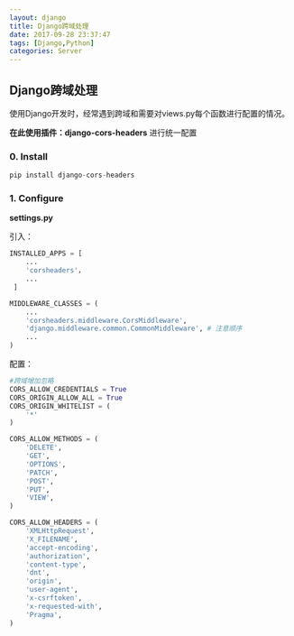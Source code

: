 ```yaml
---
layout: django
title: Django跨域处理
date: 2017-09-28 23:37:47
tags: [Django,Python]
categories: Server
---
```


## Django跨域处理

使用Django开发时，经常遇到跨域和需要对views.py每个函数进行配置的情况。

**在此使用插件：django-cors-headers** 进行统一配置



### 0. Install

```python
pip install django-cors-headers
```



### 1. Configure

**settings.py**

引入：

```python
INSTALLED_APPS = [
    ...
    'corsheaders'，
    ...
 ] 

MIDDLEWARE_CLASSES = (
    ...
    'corsheaders.middleware.CorsMiddleware',
    'django.middleware.common.CommonMiddleware', # 注意顺序
    ...
)
```

配置：

```python
#跨域增加忽略
CORS_ALLOW_CREDENTIALS = True
CORS_ORIGIN_ALLOW_ALL = True
CORS_ORIGIN_WHITELIST = (
    '*'
)

CORS_ALLOW_METHODS = (
    'DELETE',
    'GET',
    'OPTIONS',
    'PATCH',
    'POST',
    'PUT',
    'VIEW',
)

CORS_ALLOW_HEADERS = (
    'XMLHttpRequest',
    'X_FILENAME',
    'accept-encoding',
    'authorization',
    'content-type',
    'dnt',
    'origin',
    'user-agent',
    'x-csrftoken',
    'x-requested-with',
    'Pragma',
)
```



